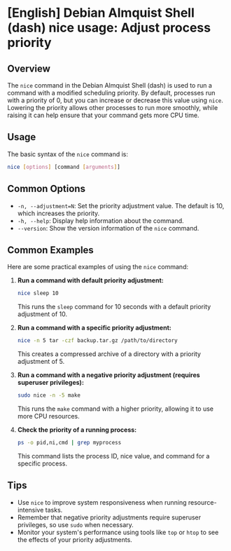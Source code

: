 # [English] Debian Almquist Shell (dash) nice usage: Adjust process priority

## Overview
The `nice` command in the Debian Almquist Shell (dash) is used to run a command with a modified scheduling priority. By default, processes run with a priority of 0, but you can increase or decrease this value using `nice`. Lowering the priority allows other processes to run more smoothly, while raising it can help ensure that your command gets more CPU time.

## Usage
The basic syntax of the `nice` command is:

```bash
nice [options] [command [arguments]]
```

## Common Options
- `-n, --adjustment=N`: Set the priority adjustment value. The default is 10, which increases the priority.
- `-h, --help`: Display help information about the command.
- `--version`: Show the version information of the `nice` command.

## Common Examples
Here are some practical examples of using the `nice` command:

1. **Run a command with default priority adjustment:**
   ```bash
   nice sleep 10
   ```
   This runs the `sleep` command for 10 seconds with a default priority adjustment of 10.

2. **Run a command with a specific priority adjustment:**
   ```bash
   nice -n 5 tar -czf backup.tar.gz /path/to/directory
   ```
   This creates a compressed archive of a directory with a priority adjustment of 5.

3. **Run a command with a negative priority adjustment (requires superuser privileges):**
   ```bash
   sudo nice -n -5 make
   ```
   This runs the `make` command with a higher priority, allowing it to use more CPU resources.

4. **Check the priority of a running process:**
   ```bash
   ps -o pid,ni,cmd | grep myprocess
   ```
   This command lists the process ID, nice value, and command for a specific process.

## Tips
- Use `nice` to improve system responsiveness when running resource-intensive tasks.
- Remember that negative priority adjustments require superuser privileges, so use `sudo` when necessary.
- Monitor your system's performance using tools like `top` or `htop` to see the effects of your priority adjustments.